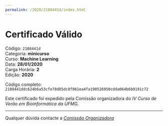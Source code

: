 ```yaml
---
permalink: /2020/2108441d/index.html
---
```


# Certificado Válido

Código: `2108441d`<br>
Categoria: **minicurso**<br>
Curso: **Machine Learning**<br>
Data: **28/01/2020**<br>
Carga Horária: **2**<br>
Edição: **2020**<br>


Código completo: `2108441ddc624b6a53cfe78d85dc8f061ea4fa190526950cdda064b6b9191c72`


Este certificado foi expedido pela Comissão organizadora do *IV Curso de Verão em Bioinformática da UFMG*.

----

Qualquer dúvida contacte a [_Comissão Organizadora_](<mailto:cursobioinfoufmg@gmail.com$subject=[Certificados]>)

